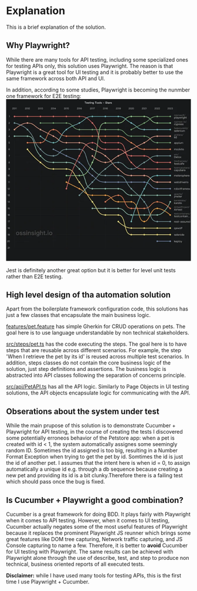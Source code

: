 # Explanation

This is a brief explanation of the solution.

## Why Playwright?

While there are many tools for API testing, including some specialized ones for testing APIs only, this solution uses Playwright. The reason is that Playwright is a great tool for UI testing and it is probably better to use the same framework across both API and UI.

In addition, according to some studies, Playwright is becoming the nunmber one framework for E2E testing: 
<img src="./e2e_testing_frameworks.png">

Jest is definitely another great option but it is better for level unit tests rather than E2E testing.

## High level design of tha automation solution
Apart from the boilerplate framework configuration code, this solutions has just a few classes that encapsulate the main business logic.

[features/pet.feature](features/pet.feature) has simple Gherkin for CRUD operations on pets. The goal here is to use language understandable by non technical stakeholders.

[src/steps/pet.ts](src/steps/pet.ts) has the code executing the steps. The goal here is to have steps that are reusable across different scenarios. For example, the step 'When I retrieve the pet by its id' is reused across multiple test scenarios. In addition, steps classes do not contain the core business logic of the solution, just step definitions and assertions. The business logic is abstracted into API classes following the separation of concerns principle.

[src/api/PetAPI.ts](src/api/PetAPI.ts) has all the API logic. Similarly to Page Objects in UI testing solutions, the API objects encapsulate logic for communicating with the API.

## <a name="bug"></a> Obserations about the system under test
While the main prupose of this solution is to demonstrate Cucumber + Playwright for API testing, in the course of creating the tests I discovered some potentially erroneos behavior of the Petstore app: when a pet is created with id < 1, the system automatically assignes some seemingly random ID. Sometimes the id assigned is too big, resulting in a Number Format Exception when trying to get the pet by id. Somtimes the id is just the id of another pet. I assumes that the intent here is when id = 0, to assign automatically a unique id e.g. through a db sequence because creating a new pet and providing its id is a bit clunky.Therefore there is a failing test which should pass once the bug is fixed.

## Is Cucumber + Playwright a good combination?
Cucumber is a great framework for doing BDD. It plays fairly with Playwright when it comes to API testing. However, when it comes to UI testing, Cucumber actually negates some of the most useful features of Playwright because it replaces the prominent Playwright JS reunner which brings some great features like DOM tree capturing, Network traffic capturing, and JS Console capturing to name a few. Therefore, it is better to **avoid** Cucumber for UI testing with Playwright. The same results can be achieved with Playwright alone through the use of describe, test, and step to produce non technical, business oriented reports of all executed tests.

**Disclaimer:** while I have used many tools for testing APIs, this is the first time I use Playwright + Cucumber. 